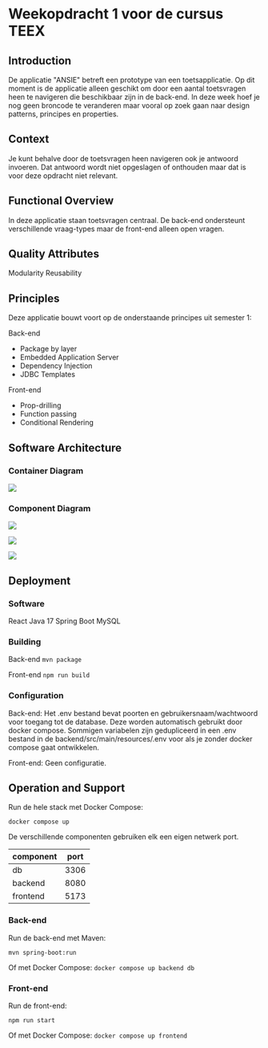 # Weekopdracht 1 voor de cursus TEEX

## Introduction

De applicatie "ANSIE" betreft een prototype van een toetsapplicatie. Op dit moment is de applicatie alleen geschikt om door een aantal toetsvragen heen te navigeren die beschikbaar zijn in de back-end. In deze week hoef je nog geen broncode te veranderen maar vooral op zoek gaan naar design patterns, principes en properties.

## Context

Je kunt behalve door de toetsvragen heen navigeren ook je antwoord invoeren. Dat antwoord wordt niet opgeslagen of onthouden maar dat is voor deze opdracht niet relevant.

## Functional Overview

In deze applicatie staan toetsvragen centraal. De back-end ondersteunt verschillende vraag-types maar de front-end alleen open vragen.

## Quality Attributes

Modularity
Reusability

## Principles

Deze applicatie bouwt voort op de onderstaande principes uit semester 1:

Back-end

- Package by layer
- Embedded Application Server
- Dependency Injection
- JDBC Templates

Front-end

- Prop-drilling
- Function passing
- Conditional Rendering

## Software Architecture

### Container Diagram

![](design/structurizr-1-Containers.png)

### Component Diagram

![](design/structurizr-1-Browser-Components.png)

![](design/structurizr-1-Load-first-question.png)

![](design/structurizr-1-Load-next-question.png)

## Deployment

### Software

React
Java 17
Spring Boot
MySQL

### Building

Back-end
`mvn package`

Front-end
`npm run build`

### Configuration

Back-end: Het .env bestand bevat poorten en gebruikersnaam/wachtwoord voor toegang tot de database. Deze worden automatisch gebruikt door docker compose. Sommigen variabelen zijn gedupliceerd in een .env bestand in de backend/src/main/resources/.env voor als je zonder docker compose gaat ontwikkelen.

Front-end: Geen configuratie.

## Operation and Support

Run de hele stack met Docker Compose:

`docker compose up`

De verschillende componenten gebruiken elk een eigen netwerk port.

| **component** | **port** |
| ------------- | -------- |
| db            | 3306     |
| backend       | 8080     |
| frontend      | 5173     |

### Back-end

Run de back-end met Maven:

`mvn spring-boot:run`

Of met Docker Compose:
`docker compose up backend db`

### Front-end

Run de front-end:

`npm run start`

Of met Docker Compose:
`docker compose up frontend`
